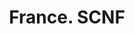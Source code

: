 ---
ref: sol-251-0012
title: "France. SCNF"
author_name: ["Hervé Baille"]
publisher: ["SNCF"]
year: "unknown date"
origin: ["France"]
formats: ["booklet"]
disciplines: ["graphic-design"]
tags: ["Expo 58"]
layout: artifact
status: ["scan"]
published: false
int_published: false
image_count:
date_added: 2023-06-16
batch: 58/france/1
---